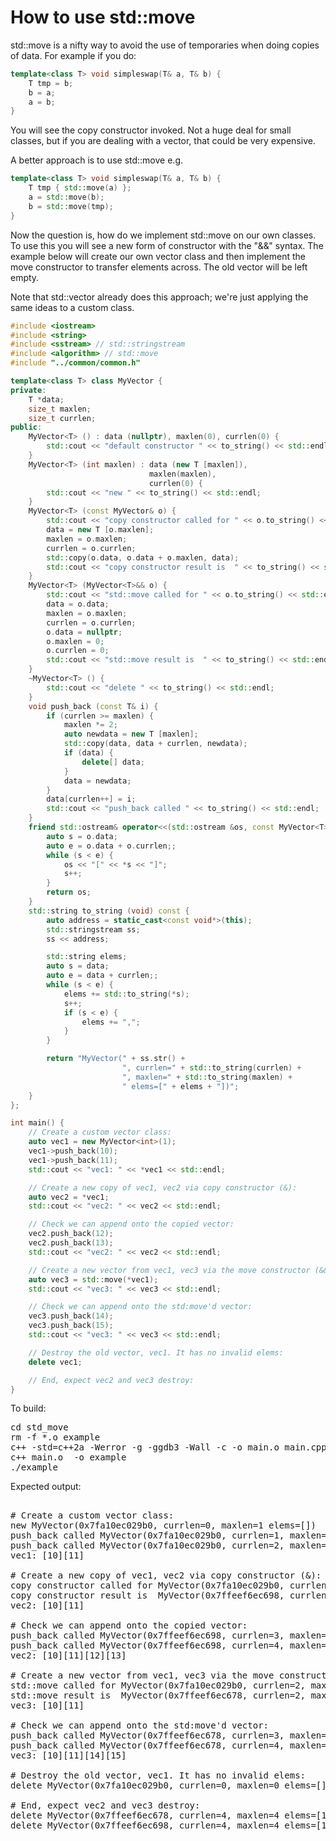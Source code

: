 How to use std::move
====================

std::move is a nifty way to avoid the use of temporaries when doing copies
of data. For example if you do:

```C++
template<class T> void simpleswap(T& a, T& b) {
    T tmp = b;
    b = a;
    a = b;
}
```

You will see the copy constructor invoked. Not a huge deal for small classes,
but if you are dealing with a vector, that could be very expensive.

A better approach is to use std::move e.g.

```C++
template<class T> void simpleswap(T& a, T& b) {
    T tmp { std::move(a) };
    a = std::move(b);
    b = std::move(tmp);
}
```

Now the question is, how do we implement std::move on our own classes.
To use this you will see a new form of constructor with the "&&" syntax.
The example below will create our own vector class and then implement
the move constructor to transfer elements across. The old vector will
be left empty.

Note that std::vector already does this approach; we're just applying
the same ideas to a custom class.
```C++
#include <iostream>
#include <string>
#include <sstream> // std::stringstream
#include <algorithm> // std::move
#include "../common/common.h"

template<class T> class MyVector {
private:
    T *data;
    size_t maxlen;
    size_t currlen;
public:
    MyVector<T> () : data (nullptr), maxlen(0), currlen(0) {
        std::cout << "default constructor " << to_string() << std::endl;
    }
    MyVector<T> (int maxlen) : data (new T [maxlen]),
                               maxlen(maxlen),
                               currlen(0) {
        std::cout << "new " << to_string() << std::endl;
    }
    MyVector<T> (const MyVector& o) {
        std::cout << "copy constructor called for " << o.to_string() << std::endl;
        data = new T [o.maxlen];
        maxlen = o.maxlen;
        currlen = o.currlen;
        std::copy(o.data, o.data + o.maxlen, data);
        std::cout << "copy constructor result is  " << to_string() << std::endl;
    }
    MyVector<T> (MyVector<T>&& o) {
        std::cout << "std::move called for " << o.to_string() << std::endl;
        data = o.data;
        maxlen = o.maxlen;
        currlen = o.currlen;
        o.data = nullptr;
        o.maxlen = 0;
        o.currlen = 0;
        std::cout << "std::move result is  " << to_string() << std::endl;
    }
    ~MyVector<T> () {
        std::cout << "delete " << to_string() << std::endl;
    }
    void push_back (const T& i) {
        if (currlen >= maxlen) {
            maxlen *= 2;
            auto newdata = new T [maxlen];
            std::copy(data, data + currlen, newdata);
            if (data) {
                delete[] data;
            }
            data = newdata;
        }
        data[currlen++] = i;
        std::cout << "push_back called " << to_string() << std::endl;
    }
    friend std::ostream& operator<<(std::ostream &os, const MyVector<T>& o) {
        auto s = o.data;
        auto e = o.data + o.currlen;;
        while (s < e) {
            os << "[" << *s << "]";
            s++;
        }
        return os;
    }
    std::string to_string (void) const {
        auto address = static_cast<const void*>(this);
        std::stringstream ss;
        ss << address;

        std::string elems;
        auto s = data;
        auto e = data + currlen;;
        while (s < e) {
            elems += std::to_string(*s);
            s++;
            if (s < e) {
                elems += ",";
            }
        }

        return "MyVector(" + ss.str() +
                         ", currlen=" + std::to_string(currlen) +
                         ", maxlen=" + std::to_string(maxlen) +
                         " elems=[" + elems + "])";
    }
};

int main() {
    // Create a custom vector class:
    auto vec1 = new MyVector<int>(1);
    vec1->push_back(10);
    vec1->push_back(11);
    std::cout << "vec1: " << *vec1 << std::endl;

    // Create a new copy of vec1, vec2 via copy constructor (&):
    auto vec2 = *vec1;
    std::cout << "vec2: " << vec2 << std::endl;

    // Check we can append onto the copied vector:
    vec2.push_back(12);
    vec2.push_back(13);
    std::cout << "vec2: " << vec2 << std::endl;

    // Create a new vector from vec1, vec3 via the move constructor (&&):
    auto vec3 = std::move(*vec1);
    std::cout << "vec3: " << vec3 << std::endl;

    // Check we can append onto the std:move'd vector:
    vec3.push_back(14);
    vec3.push_back(15);
    std::cout << "vec3: " << vec3 << std::endl;

    // Destroy the old vector, vec1. It has no invalid elems:
    delete vec1;

    // End, expect vec2 and vec3 destroy:
}
```
To build:
<pre>
cd std_move
rm -f *.o example
c++ -std=c++2a -Werror -g -ggdb3 -Wall -c -o main.o main.cpp
c++ main.o  -o example
./example
</pre>
Expected output:
<pre>

# Create a custom vector class:
new MyVector(0x7fa10ec029b0, currlen=0, maxlen=1 elems=[])
push_back called MyVector(0x7fa10ec029b0, currlen=1, maxlen=1 elems=[10])
push_back called MyVector(0x7fa10ec029b0, currlen=2, maxlen=2 elems=[10,11])
vec1: [10][11]

# Create a new copy of vec1, vec2 via copy constructor (&):
copy constructor called for MyVector(0x7fa10ec029b0, currlen=2, maxlen=2 elems=[10,11])
copy constructor result is  MyVector(0x7ffeef6ec698, currlen=2, maxlen=2 elems=[10,11])
vec2: [10][11]

# Check we can append onto the copied vector:
push_back called MyVector(0x7ffeef6ec698, currlen=3, maxlen=4 elems=[10,11,12])
push_back called MyVector(0x7ffeef6ec698, currlen=4, maxlen=4 elems=[10,11,12,13])
vec2: [10][11][12][13]

# Create a new vector from vec1, vec3 via the move constructor (&&):
std::move called for MyVector(0x7fa10ec029b0, currlen=2, maxlen=2 elems=[10,11])
std::move result is  MyVector(0x7ffeef6ec678, currlen=2, maxlen=2 elems=[10,11])
vec3: [10][11]

# Check we can append onto the std:move'd vector:
push_back called MyVector(0x7ffeef6ec678, currlen=3, maxlen=4 elems=[10,11,14])
push_back called MyVector(0x7ffeef6ec678, currlen=4, maxlen=4 elems=[10,11,14,15])
vec3: [10][11][14][15]

# Destroy the old vector, vec1. It has no invalid elems:
delete MyVector(0x7fa10ec029b0, currlen=0, maxlen=0 elems=[])

# End, expect vec2 and vec3 destroy:
delete MyVector(0x7ffeef6ec678, currlen=4, maxlen=4 elems=[10,11,14,15])
delete MyVector(0x7ffeef6ec698, currlen=4, maxlen=4 elems=[10,11,12,13])
</pre>
